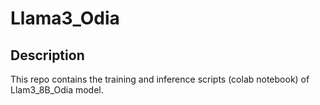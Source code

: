 # Llama3_Odia

## Description
This repo contains the training and inference scripts (colab notebook) of Llam3_8B_Odia model.
